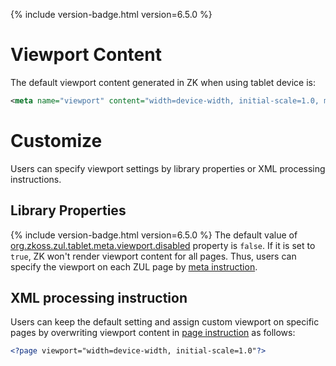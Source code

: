 

{% include version-badge.html version=6.5.0 %}

# Viewport Content

The default viewport content generated in ZK when using tablet device
is:

```xml
<meta name="viewport" content="width=device-width, initial-scale=1.0, maximum-scale=1.0, user-scalable=no" />
```

# Customize

Users can specify viewport settings by library properties or XML
processing instructions.

## Library Properties

{% include version-badge.html version=6.5.0 %} The default value of
[org.zkoss.zul.tablet.meta.viewport.disabled]({{site.baseurl}}/zk_config_ref/org.zkoss.zul.tablet.meta.viewport.disabled)
property is `false`. If it is set to `true`, ZK won't render viewport
content for all pages. Thus, users can specify the viewport on each ZUL
page by [meta instruction](zuml_ref/ZUML/Processing_Instructions/meta).

## XML processing instruction

Users can keep the default setting and assign custom viewport on
specific pages by overwriting viewport content in [page instruction](zuml_ref/ZUML/Processing_Instructions/page)
as follows:

```xml
<?page viewport="width=device-width, initial-scale=1.0"?>
```


